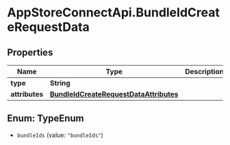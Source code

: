 # AppStoreConnectApi.BundleIdCreateRequestData

## Properties

Name | Type | Description | Notes
------------ | ------------- | ------------- | -------------
**type** | **String** |  | 
**attributes** | [**BundleIdCreateRequestDataAttributes**](BundleIdCreateRequestDataAttributes.md) |  | 



## Enum: TypeEnum


* `bundleIds` (value: `"bundleIds"`)




